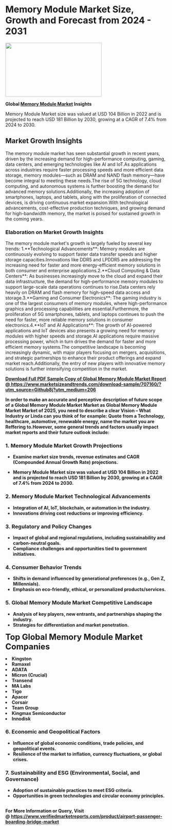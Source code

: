 <H1>Memory Module Market Size, Growth and Forecast from 2024 - 2031</H1><img class="aligncenter size-medium wp-image-584254" src="https://thirdeyenews.in/wp-content/uploads/2024/09/Global-Market-Research-300x168.jpeg" alt="" width="300" height="168" /><p><strong>Global&nbsp;<a href="https://www.marketsizeandtrends.com/download-sample/707160/?utm_source=Github8j?utm_medium=206">Memory Module Market</a> Insights</strong></p><p>Memory Module Market size was valued at USD 104 Billion in 2022 and is projected to reach USD 181 Billion by 2030, growing at a CAGR of 7.4% from 2024 to 2030.</p><p><h2>Market Growth Insights</h2> The memory module market has seen substantial growth in recent years, driven by the increasing demand for high-performance computing, gaming, data centers, and emerging technologies like AI and IoT.As applications across industries require faster processing speeds and more efficient data storage, memory modules—such as DRAM and NAND flash memory—have become integral to meeting these needs.The rise of 5G technology, cloud computing, and autonomous systems is further boosting the demand for advanced memory solutions.Additionally, the increasing adoption of smartphones, laptops, and tablets, along with the proliferation of connected devices, is driving continuous market expansion.With technological advancements, cost-effective production techniques, and growing demand for high-bandwidth memory, the market is poised for sustained growth in the coming years.<p><strong><a href="#"></a></strong></p> <h3>Elaboration on Market Growth Insights</h3> The memory module market's growth is largely fueled by several key trends: 1.**Technological Advancements**: Memory modules are continuously evolving to support faster data transfer speeds and higher storage capacities.Innovations like DDR5 and LPDDR5 are addressing the increasing need for faster and more energy-efficient memory solutions in both consumer and enterprise applications.2.**Cloud Computing & Data Centers**: As businesses increasingly move to the cloud and expand their data infrastructure, the demand for high-performance memory modules to support large-scale data operations continues to rise.Data centers rely heavily on DRAM and flash memory for high-speed data access and storage.3.**Gaming and Consumer Electronics**: The gaming industry is one of the largest consumers of memory modules, where high-performance graphics and processing capabilities are essential.Furthermore, the proliferation of 5G smartphones, tablets, and laptops continues to push the need for faster, more reliable memory solutions in consumer electronics.4.**IoT and AI Applications**: The growth of AI-powered applications and IoT devices also presents a growing need for memory modules with higher speeds and storage.AI applications require massive processing power, which in turn drives the demand for faster and more efficient memory systems.The competitive landscape is becoming increasingly dynamic, with major players focusing on mergers, acquisitions, and strategic partnerships to enhance their product offerings and expand market reach.Additionally, the entry of new players with innovative memory solutions is further intensifying competition in the market.<p><strong><a href="#"></p><p><span class=""><strong>Download Full PDF Sample Copy of Global Memory Module Market Report</strong> @ <a href="https://www.marketsizeandtrends.com/download-sample/707160/?utm_source=Github8j?utm_medium=206" target="_blank">https://www.marketsizeandtrends.com/download-sample/707160/?utm_source=Github8j?utm_medium=206</a></span></p><p>In order to make an accurate and perceptive description of future scope of a Global&nbsp;Memory Module Market Market as Global&nbsp;Memory Module Market Market of 2025, you need to describe a clear Vision &ndash; What Industry or Linda can you think of for example: Quote from a Technology, healthcare, automotive, renewable energy, name the market you are Reffering to.However, some general trends and factors usually impact market reports and their future outlook include:</p><h3>1.&nbsp;<strong>Memory Module Market Growth Projections</strong></h3><ul><li>Examine market size trends, revenue estimates and CAGR (Compounded Annual Growth Rate) projections.</li><li><p>Memory Module Market size was valued at USD 104 Billion in 2022 and is projected to reach USD 181 Billion by 2030, growing at a CAGR of 7.4% from 2024 to 2030.</p></li></ul><h3>2.&nbsp;<strong>Memory Module Market Technological Advancements</strong></h3><ul><li>Integration of AI, IoT, blockchain, or automation in the industry.</li><li>Innovations driving cost reductions or improving efficiency.</li></ul><h3>3.&nbsp;<strong>Regulatory and Policy Changes</strong></h3><ul><li>Impact of global and regional regulations, including sustainability and carbon-neutral goals.</li><li>Compliance challenges and opportunities tied to government initiatives.</li></ul><h3>4.&nbsp;<strong>Consumer Behavior Trends</strong></h3><ul><li>Shifts in demand influenced by generational preferences (e.g., Gen Z, Millennials).</li><li>Emphasis on eco-friendly, ethical, or personalized products/services.</li></ul><h3>5.&nbsp;<strong>Global Memory Module Market Competitive Landscape</strong></h3><ul><li>Analysis of key players, new entrants, and partnerships shaping the industry.</li><li>Strategies for differentiation and market penetration.</li></ul><p data-pm-slice="1 1 []"><span style="color: inherit; font-family: inherit; font-size: 25px;">Top Global Memory Module Market Companies</span></p><div class="" data-test-id=""><p><li> Kingston</li><li> Ramaxel</li><li> ADATA</li><li> Micron (Crucial)</li><li> Transend</li><li> MA Labs</li><li> Tigo</li><li> Apacer</li><li> Corsair</li><li> Team Group</li><li> Kingmax Semiconductor</li><li> Innodisk</li></p></div><h3>6.&nbsp;<strong>Economic and Geopolitical Factors</strong></h3><ul><li>Influence of global economic conditions, trade policies, and geopolitical events.</li><li>Resilience of the market to inflation, currency fluctuations, or global crises.</li></ul><h3>7.&nbsp;<strong>Sustainability and ESG (Environmental, Social, and Governance)</strong></h3><ul><li>Adoption of sustainable practices to meet ESG criteria.</li><li>Opportunities in green technologies and circular economy principles.</li></ul><h2><strong style="font-size: 14px;">For More Information or Query, Visit @&nbsp;</strong><a style="background-color: #ffffff; font-size: 14px;" href="https://www.marketsizeandtrends.com/report/memory-module-market/" target="_blank">https://www.verifiedmarketreports.com/product/airport-passenger-boarding-bridge-market</a></h2>